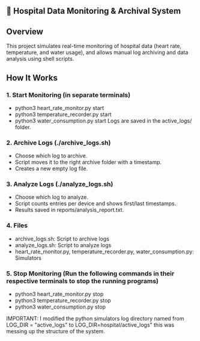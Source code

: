 ## 🏥 Hospital Data Monitoring & Archival System

## Overview

This project simulates real-time monitoring of hospital data (heart rate, temperature, and water usage), and allows manual log archiving and data analysis using shell scripts.

## How It Works

### 1. Start Monitoring (in separate terminals)

- python3 heart_rate_monitor.py start
- python3 temperature_recorder.py start
- python3 water_consumption.py start
Logs are saved in the active_logs/ folder.

### 2. Archive Logs (./archive_logs.sh)
- Choose which log to archive.
- Script moves it to the right archive folder with a timestamp.
- Creates a new empty log file.

### 3. Analyze Logs (./analyze_logs.sh)
- Choose which log to analyze.
- Script counts entries per device and shows first/last timestamps.
- Results saved in reports/analysis_report.txt.

### 4. Files
- archive_logs.sh: Script to archive logs
- analyze_logs.sh: Script to analyze logs
- heart_rate_monitor.py, temperature_recorder.py, water_consumption.py: Simulators

### 5. Stop Monitoring (Run the following commands in their respective terminals to stop the running programs)
- python3 heart_rate_monitor.py stop
- python3 temperature_recorder.py stop
- python3 water_consumption.py stop

IMPORTANT: I modified the python simulators log directory named from LOG_DIR = "active_logs"  to LOG_DIR=hospital/active_logs" this was messing up the structure of the system.